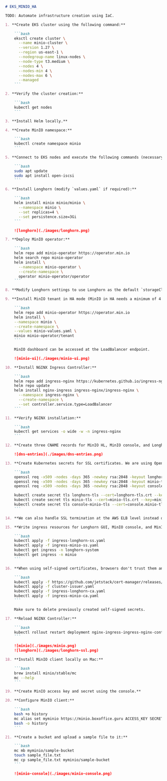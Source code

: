 ```markdown
# EKS_MINIO_HA

TODO: Automate infrastructure creation using IaC.

1. **Create EKS cluster using the following command:**

    ```bash
    eksctl create cluster \
      --name minio-cluster \
      --version 1.27 \
      --region us-east-1 \
      --nodegroup-name linux-nodes \
      --node-type t3.medium \
      --nodes 4 \
      --nodes-min 4 \
      --nodes-max 6 \
      --managed
    ```

2. **Verify the cluster creation:**

    ```bash
    kubectl get nodes
    ```

3. **Install Helm locally.**

4. **Create MinIO namespace:**

    ```bash
    kubectl create namespace minio
    ```

5. **Connect to EKS nodes and execute the following commands (necessary to run Longhorn):**

    ```bash
    sudo apt update
    sudo apt install open-iscsi
    ```

6. **Install Longhorn (modify `values.yaml` if required):**

    ```bash
    helm install minio minio/minio \
      --namespace minio \
      --set replicas=4 \
      --set persistence.size=3Gi
    ```

    ![longhorn](./images/longhorn.png)

7. **Deploy MinIO operator:**

    ```bash
    helm repo add minio-operator https://operator.min.io
    helm search repo minio-operator
    helm install \
      --namespace minio-operator \
      --create-namespace \
      operator minio-operator/operator
    ```

8. **Modify Longhorn settings to use Longhorn as the default `storageClass` and set the replica count to 4.**

9. **Install MinIO tenant in HA mode (MinIO in HA needs a minimum of 4 nodes). Modify `values.yaml` and run:**

    ```bash
    helm repo add minio-operator https://operator.min.io
    helm install \
    --namespace minio \
    --create-namespace \
    --values minio-values.yaml \
    minio minio-operator/tenant
    ```

    MinIO dashboard can be accessed at the LoadBalancer endpoint.

    ![minio-ui](./images/minio-ui.png)

10. **Install NGINX Ingress Controller:**

    ```bash
    helm repo add ingress-nginx https://kubernetes.github.io/ingress-nginx
    helm repo update
    helm install nginx-ingress ingress-nginx/ingress-nginx \
      --namespace ingress-nginx \
      --create-namespace \
      --set controller.service.type=LoadBalancer
    ```

11. **Verify NGINX installation:**

    ```bash
    kubectl get services -o wide -w -n ingress-nginx
    ```

12. **Create three CNAME records for MinIO HL, MinIO console, and Longhorn in the Route 53 hosted zone and point them to the NGINX LoadBalancer.**

    ![dns-entries](./images/dns-entries.png)

13. **Create Kubernetes secrets for SSL certificates. We are using OpenSSL to generate self-signed certificates (We could also create a single certificate for all subdomains):**

    ```bash
    openssl req -x509 -nodes -days 365 -newkey rsa:2048 -keyout longhorn-tls.key -out longhorn-tls.crt -subj "/CN=longhorn.boxoffice.guru/O=minio"
    openssl req -x509 -nodes -days 365 -newkey rsa:2048 -keyout minio-tls.key -out minio-tls.crt -subj "/CN=minio.boxoffice.guru/O=minio"
    openssl req -x509 -nodes -days 365 -newkey rsa:2048 -keyout console.minio-tls.key -out console.minio-tls.crt -subj "/CN=console.minio.boxoffice.guru/O=minio"

    kubectl create secret tls longhorn-tls --cert=longhorn-tls.crt --key=longhorn-tls.key -n longhorn-system
    kubectl create secret tls minio-tls --cert=minio-tls.crt --key=minio-tls.key -n minio
    kubectl create secret tls console-minio-tls --cert=console.minio-tls.crt --key=console.minio-tls.key -n minio
    ```

14. **We can also handle SSL termination at the AWS ELB level instead of NGINX.**

15. **Write ingress resources for Longhorn GUI, MinIO console, and MinIO HL. Apply ingress resources using the following commands:**

    ```bash
    kubectl apply -f ingress-longhorn-ss.yaml
    kubectl apply -f ingress-minio-ss.yaml
    kubectl get ingress -n longhorn-system
    kubectl get ingress -n minio
    ```

16. **When using self-signed certificates, browsers don't trust them and display warnings. Configure a trusted CA (Let's Encrypt):**

    ```bash
    kubectl apply -f https://github.com/jetstack/cert-manager/releases/download/v1.7.1/cert-manager.yaml
    kubectl apply -f cluster-issuer.yaml 
    kubectl apply -f ingress-longhorn-ca.yaml
    kubectl apply -f ingress-minio-ca.yaml 
    ```

    Make sure to delete previously created self-signed secrets.

17. **Reload NGINX Controller:**

    ```bash
    kubectl rollout restart deployment nginx-ingress-ingress-nginx-controller -n ingress-nginx
    ```

    ![minio](./images/minio.png)
    ![longhorn](./images/longhorn-ssl.png)

18. **Install MinIO client locally on Mac:**

    ```bash
    brew install minio/stable/mc
    mc --help
    ```

19. **Create MinIO access key and secret using the console.**

20. **Configure MinIO client:**

    ```bash
    bash +o history
    mc alias set myminio https://minio.boxoffice.guru ACCESS_KEY SECRET_KEY
    bash -o history
    ```

21. **Create a bucket and upload a sample file to it:**

    ```bash
    mc mb myminio/sample-bucket
    touch sample_file.txt
    mc cp sample_file.txt myminio/sample-bucket
    ```

    ![minio-console](./images/minio-console.png)
```